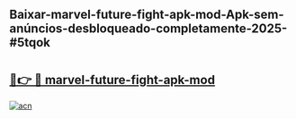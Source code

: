 ## Baixar-marvel-future-fight-apk-mod-Apk-sem-anúncios-desbloqueado-completamente-2025-#5tqok

# <h2><a href="https://ainizakaria.my?title=marvel-future-fight-apk-mod&ref=20M">🔗👉 🔴 marvel-future-fight-apk-mod</a></h2>

[![acn](https://github.com/user-attachments/assets/0f9c940e-d8b0-45ae-aac7-cd30a18b3e1c)](https://ainizakaria.my?title=marvel-future-fight-apk-mod&ref=20M)


